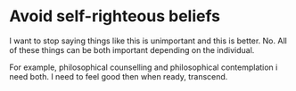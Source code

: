 # Avoid self-righteous beliefs

I want to stop saying things like this is unimportant and this is better. No. All of these things can be both important depending on the individual.

For example, philosophical counselling and philosophical contemplation i need both. I need to feel good then when ready, transcend.

